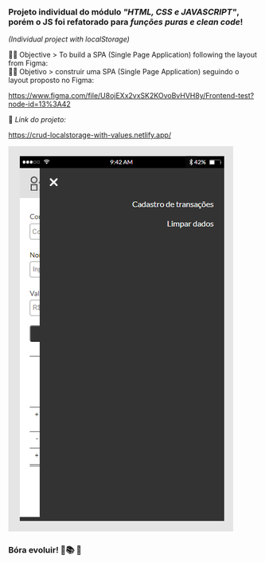 ### Projeto individual do módulo *"HTML, CSS e JAVASCRIPT"*, porém o JS foi refatorado para *funções puras e clean code*!   
*(Individual project with localStorage)*

:man_technologist: Objective > To build a SPA (Single Page Application) following the layout from Figma:  
:man_technologist: Objetivo > construir uma SPA (Single Page Application) seguindo o layout proposto no Figma:  

https://www.figma.com/file/U8ojEXx2vxSK2KOvoBvHVH8y/Frontend-test?node-id=13%3A42    
  
  
🔽 *Link do projeto:*  

https://crud-localstorage-with-values.netlify.app/
    
![](assets/img-Readme.md/mobile_navigation.png)  

### Bóra evoluir! 🚀:books: :raised_hands:
